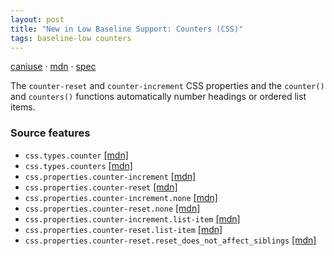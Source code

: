 ```yaml
---
layout: post
title: "New in Low Baseline Support: Counters (CSS)"
tags: baseline-low counters
---
```


[caniuse](https://caniuse.com/?search=counters) · [mdn](https://developer.mozilla.org/en-US/search?q=Counters (CSS)) · [spec](https://drafts.csswg.org/css-lists-3/#auto-numbering)

The `counter-reset` and `counter-increment` CSS properties and the `counter()` and `counters()` functions automatically number headings or ordered list items.

### Source features

- ``css.types.counter`` [[mdn]](https://developer.mozilla.org/en-US/search?q=css.types.counter)
- ``css.types.counters`` [[mdn]](https://developer.mozilla.org/en-US/search?q=css.types.counters)
- ``css.properties.counter-increment`` [[mdn]](https://developer.mozilla.org/en-US/search?q=css.properties.counter-increment)
- ``css.properties.counter-reset`` [[mdn]](https://developer.mozilla.org/en-US/search?q=css.properties.counter-reset)
- ``css.properties.counter-increment.none`` [[mdn]](https://developer.mozilla.org/en-US/search?q=css.properties.counter-increment.none)
- ``css.properties.counter-reset.none`` [[mdn]](https://developer.mozilla.org/en-US/search?q=css.properties.counter-reset.none)
- ``css.properties.counter-increment.list-item`` [[mdn]](https://developer.mozilla.org/en-US/search?q=css.properties.counter-increment.list-item)
- ``css.properties.counter-reset.list-item`` [[mdn]](https://developer.mozilla.org/en-US/search?q=css.properties.counter-reset.list-item)
- ``css.properties.counter-reset.reset_does_not_affect_siblings`` [[mdn]](https://developer.mozilla.org/en-US/search?q=css.properties.counter-reset.reset_does_not_affect_siblings)
